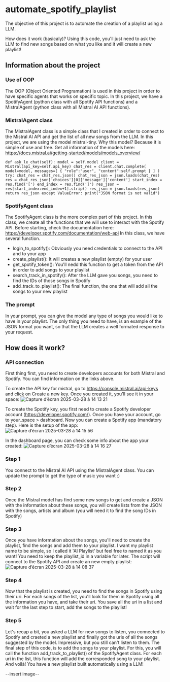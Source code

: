 # automate_spotify_playlist
The objective of this project is to automate the creation of a playlist using a LLM.

How does it work (basicaly)?
Using this code, you'll just need to ask the LLM to find new songs based on what you like and it will create a new playlist!

## Information about the project

### Use of OOP
The OOP (Object Oriented Programation) is used in this project in order to have specific agents that works on specific topic.
In this project, we have a SpotifyAgent (python class with all Spotify API functions) and a MistralAgent (python class with all Mistral AI API functions).

### MistralAgent class
The MistralAgent class is a simple class that I created in order to connect to the Mistral AI API and get the list of all new songs from the LLM.
In this project, we are using the model mistral-tiny. Why this model? Because it is simple of use and free. 
Get all information of the models here: https://docs.mistral.ai/getting-started/models/models_overview/

`
def ask_le_chat(self):
        model = self.model
        client = Mistral(api_key=self.api_key)
        chat_res = client.chat.complete(
            model=model,
            messages=[
                {
                    "role":"user",
                    "content":self.prompt
                }
            ]
        )
        try:
            chat_res = chat_res.json()
            chat_res_json = json.loads(chat_res)
            res = chat_res_json['choices'][0]['message']['content']
            start_index = res.find('[')
            end_index = res.find(']')
            res_json = res[start_index:end_index+1].strip()
            res_json = json.loads(res_json)
            return res_json
        except ValueError:
            print("JSON format is not valid")
`

### SpotifyAgent class
The SpotifyAgent class is the more complex part of this project. In this class, we create all the functions that we will use to interact with the Spotify API.
Before starting, check the documentation here: https://developer.spotify.com/documentation/web-api
In this class, we have several function.
- login_to_spotify(): Obviously you need credentials to connect to the API and to your app
- create_playlist(): It will creates a new playlist (empty) for your user
- get_spotify_token(): You'll nedd this function to get a token from the API in order to add songs to your playlist
- search_track_in_spotify(): After the LLM gave you songs, you need to find the IDs of those songs in Spotify
- add_track_to_playlist(): The final function, the one that will add all the songs to your new playlist

### The prompt
In your prompt, you can give the model any type of songs you would like to have in your playlist. The only thing you need to have, is an example of the JSON format you want, so that the LLM creates a well formated response to your request.


## How does it work?

### API connection
First thing first, you need to create developers accounts for both Mistral and Spotify. You can find information on the links above.

To create the API key for mistral, go to https://console.mistral.ai/api-keys and click on Create a new key. Once you created it, you'll see it in your space:
![Capture d’écran 2025-03-28 à 14 13 21](https://github.com/user-attachments/assets/ca401ca2-494e-4fcb-a32c-2ae8c2cde654)

To create the Spotify key, you first need to create a Spotify developer account (https://developer.spotify.com/).
Once you have your account, go to your_space > dashboard. Now you can create a Spotify app (mandatory step). Here is the setup of the app:
![Capture d’écran 2025-03-28 à 14 15 56](https://github.com/user-attachments/assets/c14183cf-5224-4741-a169-05d0ff4ece13)

In the dashboard page, you can check some info about the app your created:
![Capture d’écran 2025-03-28 à 14 16 27](https://github.com/user-attachments/assets/0b3034c0-4f56-4681-81ba-066fdad5d95c)



### Step 1
You connect to the Mistral AI API using the MistralAgent class. 
You can update the prompt to get the type of music you want :)

### Step 2
Once the Mistral model has find some new songs to get and create a JSON with the information about these songs, you will create lists from the JSON with the songs, artists and album (you will need it to find the song IDs in Spotify)

### Step 3
Once you have information about the songs, you'll need to create the playlist, find the songs and add them to your playlist.
I want my playlist name to be simple, so I called it 'AI Playlist' but feel free to named it as you want!
You need to keep the playlist_id in a variable for later.
The script will connect to the Spotify API and create an new empty playlist:
![Capture d’écran 2025-03-28 à 14 08 37](https://github.com/user-attachments/assets/a1062cb2-4cdb-4b5f-aee6-9858dc2cf331)


### Step 4
Now that the playlist is created, you need to find the songs in Spotify using their uri. 
For each songs of the list, you'll look for them in Spotify using all the information you have, and take their uri.
You save all the uri in a list and wait for the last step to start, add the songs to the playlist!

### Step 5
Let's recap a bit, you asked a LLM for new songs to listen, you connected to Spotify and craeted a new playlist and finally got the uris of all the songs suggested by the model.
Impressive, but you still can't listen to them. The final step of this code, is to add the songs to your playlist. For this, you will call the function add_track_to_playlist() of the SpotifyAgent class.
For each uri in the list, this function will add the corresponded song to your playlist.
And voilà! You have a new playlist built automatically using a LLM!

--insert image--
